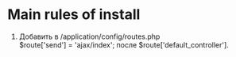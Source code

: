 Main rules of install
=======

1. Добавить в /application/config/routes.php  
        $route['send'] = 'ajax/index';
        после $route['default_controller'].

